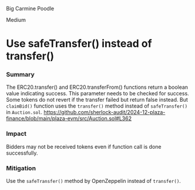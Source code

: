 Big Carmine Poodle

Medium

# Use safeTransfer() instead of transfer()

### Summary

The ERC20.transfer() and ERC20.transferFrom() functions return a boolean value indicating success. This parameter needs to be checked for success. Some tokens do not revert if the transfer failed but return false instead.
But `claimBid()` function uses the `transfer()` method instead of `safeTransfer()` in `Auction.sol`.
https://github.com/sherlock-audit/2024-12-plaza-finance/blob/main/plaza-evm/src/Auction.sol#L362

### Impact

Bidders may not be received tokens even if function call is done successfully.

### Mitigation

Use the `safeTransfer()` method by OpenZeppelin instead of `transfer()`.